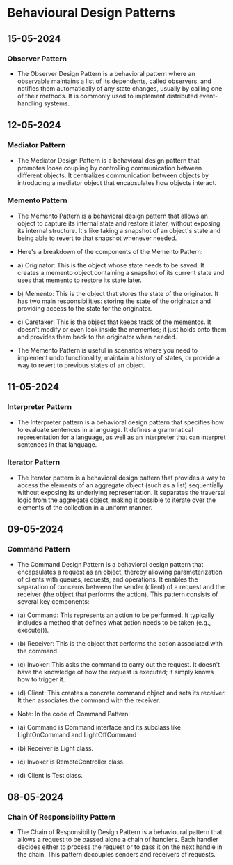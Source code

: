 # Behavioural Design Patterns

## 15-05-2024

### Observer Pattern

- The Observer Design Pattern is a behavioral pattern where an observable maintains a list of its dependents, called observers, and notifies them automatically of any state changes, usually by calling one of their methods. It is commonly used to implement distributed event-handling systems.

## 12-05-2024

### Mediator Pattern

- The Mediator Design Pattern is a behavioral design pattern that promotes loose coupling by controlling communication between different objects. It centralizes communication between objects by introducing a mediator object that encapsulates how objects interact.

### Memento Pattern

- The Memento Pattern is a behavioral design pattern that allows an object to capture its internal state and restore it later, without exposing its internal structure. It's like taking a snapshot of an object's state and being able to revert to that snapshot whenever needed.

- Here's a breakdown of the components of the Memento Pattern:

- a) Originator: This is the object whose state needs to be saved. It creates a memento object containing a snapshot of its current state and uses that memento to restore its state later.

- b) Memento: This is the object that stores the state of the originator. It has two main responsibilities: storing the state of the originator and providing access to the state for the originator.

- c) Caretaker: This is the object that keeps track of the mementos. It doesn't modify or even look inside the mementos; it just holds onto them and provides them back to the originator when needed.

- The Memento Pattern is useful in scenarios where you need to implement undo functionality, maintain a history of states, or provide a way to revert to previous states of an object.

## 11-05-2024

### Interpreter Pattern

- The Interpreter pattern is a behavioral design pattern that specifies how to evaluate sentences in a language. It defines a grammatical representation for a language, as well as an interpreter that can interpret sentences in that language.

### Iterator Pattern

- The Iterator pattern is a behavioral design pattern that provides a way to access the elements of an aggregate object (such as a list) sequentially without exposing its underlying representation. It separates the traversal logic from the aggregate object, making it possible to iterate over the elements of the collection in a uniform manner.

## 09-05-2024

### Command Pattern

- The Command Design Pattern is a behavioral design pattern that encapsulates a request as an object, thereby allowing parameterization of clients with queues, requests, and operations. It enables the separation of concerns between the sender (client) of a request and the receiver (the object that performs the action). This pattern consists of several key components:

- (a) Command: This represents an action to be performed. It typically includes a method that defines what action needs to be taken (e.g., execute()).
- (b) Receiver: This is the object that performs the action associated with the command.
- (c) Invoker: This asks the command to carry out the request. It doesn't have the knowledge of how the request is executed; it simply knows how to trigger it.
- (d) Client: This creates a concrete command object and sets its receiver. It then associates the command with the receiver.

- Note: In the code of Command Pattern: 
- (a) Command is Command interface and its subclass like LightOnCommand and LightOffCommand
- (b) Receiver is Light class.
- (c) Invoker is RemoteController class.
- (d) Client is Test class.

## 08-05-2024

### Chain Of Responsibility Pattern

- The Chain of Responsibility Design Pattern is a behavioural pattern that allows a request to be passed alone a chain of handlers. Each handler decides either to process the request or to pass it on the next handle in the chain. This pattern decouples senders and receivers of requests.

